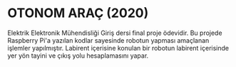 # OTONOM ARAÇ (2020)

Elektrik Elektronik Mühendisliği Giriş dersi final proje ödevidir.
Bu projede Raspberry Pi'a yazılan kodlar sayesinde robotun yapması amaçlanan işlemler yapılmıştır.
Labirent içerisine konulan bir robotun labirent içerisinde yer yön tayini ve çıkış yolu hesaplamasını yapar.
